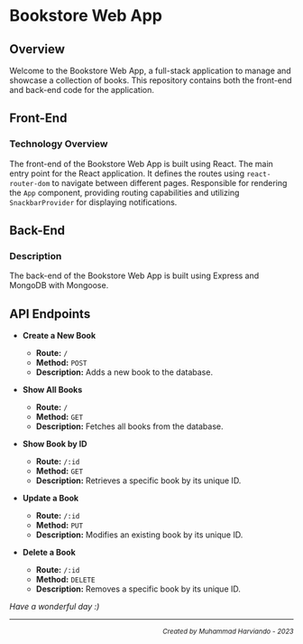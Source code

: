 # Bookstore Web App

## Overview

Welcome to the Bookstore Web App, a full-stack application to manage and showcase a collection of books. This repository contains both the front-end and back-end code for the application.

## Front-End

### Technology Overview

The front-end of the Bookstore Web App is built using React. The main entry point for the React application. It defines the routes using `react-router-dom` to navigate between different pages. Responsible for rendering the `App` component, providing routing capabilities and utilizing `SnackbarProvider` for displaying notifications.

## Back-End

### Description

The back-end of the Bookstore Web App is built using Express and MongoDB with Mongoose. 

## API Endpoints

- **Create a New Book**
  - **Route:** `/`
  - **Method:** `POST`
  - **Description:** Adds a new book to the database.

- **Show All Books**
  - **Route:** `/`
  - **Method:** `GET`
  - **Description:** Fetches all books from the database.

- **Show Book by ID**
  - **Route:** `/:id`
  - **Method:** `GET`
  - **Description:** Retrieves a specific book by its unique ID.

- **Update a Book**
  - **Route:** `/:id`
  - **Method:** `PUT`
  - **Description:** Modifies an existing book by its unique ID.

- **Delete a Book**
  - **Route:** `/:id`
  - **Method:** `DELETE`
  - **Description:** Removes a specific book by its unique ID.

*Have a wonderful day :)*

<hr>
<p align="right"><sub><i>Created by Muhammad Harviando - 2023</i></sub></p>
